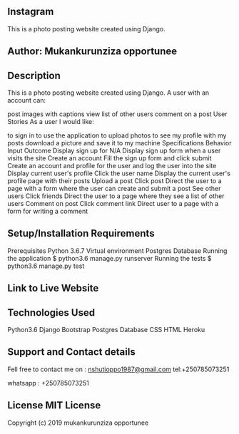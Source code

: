 ## Instagram
This is a photo posting website created using Django.
## Author: Mukankurunziza opportunee
## Description
This is a photo posting website created using Django. A user with an account can:

post images with captions
view list of other users
comment on a post
User Stories
As a user I would like:

to sign in to use the application
to upload photos
to see my profile with my posts
download a picture and save it to my machine
Specifications
Behavior	Input	Outcome
Display sign up for	N/A	Display sign up form when a user visits the site
Create an account	Fill the sign up form and click submit	Create an account and profile for the user and log the user into the site
Display current user's profile	Click the user name	Display the current user's profile page with their posts
Upload a post	Click post	Direct the user to a page with a form where the user can create and submit a post
See other users	Click friends	Direct the user to a page where they see a list of other users
Comment on post	Click comment link	Direct user to a page with a form for writing a comment
## Setup/Installation Requirements
Prerequisites
Python 3.6.7
Virtual environment
Postgres Database
Running the application
$ python3.6 manage.py runserver
Running the tests
$ python3.6 manage.py test

## Link to Live Website


## Technologies Used
Python3.6
Django
Bootstrap
Postgres Database
CSS
HTML
Heroku
## Support and Contact details

Fell free to contact me on : nshutioppo1987@gmail.com tel:+250785073251

whatsapp : +250785073251

## License MIT License
Copyright (c) 2019 mukankurunziza opportunee

